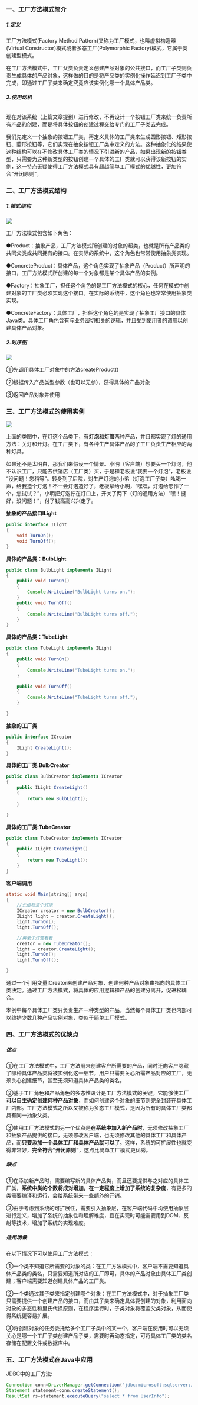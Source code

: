 ### 一、工厂方法模式简介

##### 1.定义

工厂方法模式\(Factory Method Pattern\)又称为工厂模式，也叫虚拟构造器\(Virtual Constructor\)模式或者多态工厂\(Polymorphic Factory\)模式，它属于类创建型模式。

在工厂方法模式中，工厂父类负责定义创建产品对象的公共接口，而工厂子类则负责生成具体的产品对象，这样做的目的是将产品类的实例化操作延迟到工厂子类中完成，即通过工厂子类来确定究竟应该实例化哪一个具体产品类。

###### **2.使用动机**

现在对该系统（上篇文章提到）进行修改，不再设计一个按钮工厂类来统一负责所有产品的创建，而是将具体按钮的创建过程交给专门的工厂子类去完成。

我们先定义一个抽象的按钮工厂类，再定义具体的工厂类来生成圆形按钮、矩形按钮、菱形按钮等，它们实现在抽象按钮工厂类中定义的方法。这种抽象化的结果使这种结构可以在不修改具体工厂类的情况下引进新的产品，如果出现新的按钮类型，只需要为这种新类型的按钮创建一个具体的工厂类就可以获得该新按钮的实例，这一特点无疑使得工厂方法模式具有超越简单工厂模式的优越性，更加符合“开闭原则”。

### 二、工厂方法模式结构

##### 1.模式结构

![](https://upload-images.jianshu.io/upload_images/3985563-8ce4534a7a872a09.png?imageMogr2/auto-orient/strip%7CimageView2/2/w/1240)

  


  
工厂方法模式包含如下角色：

●Product：抽象产品，工厂方法模式所创建的对象的超类，也就是所有产品类的共同父类或共同拥有的接口。在实际的系统中，这个角色也常常使用抽象类实现。

●ConcreteProduct：具体产品，这个角色实现了抽象产品（Product）所声明的接口，工厂方法模式所创建的每一个对象都是某个具体产品的实例。

●Factory：抽象工厂，担任这个角色的是工厂方法模式的核心，任何在模式中创建对象的工厂类必须实现这个接口。在实际的系统中，这个角色也常常使用抽象类实现。

●ConcreteFactory：具体工厂，担任这个角色的是实现了抽象工厂接口的具体Java类。具体工厂角色含有与业务密切相关的逻辑，并且受到使用者的调用以创建具体产品对象。

##### 2.时序图

![](https://upload-images.jianshu.io/upload_images/3985563-bb6ceace257078ed.png?imageMogr2/auto-orient/strip%7CimageView2/2/w/1240)

  


  
①先调用具体工厂对象中的方法createProduct\(\)

②根据传入产品类型参数（也可以无参），获得具体的产品对象

③返回产品对象并使用

### 三、工厂方法模式的使用实例

![](https://upload-images.jianshu.io/upload_images/3985563-c5a708a3fbf93c26.png?imageMogr2/auto-orient/strip%7CimageView2/2/w/1240)

  


  
上面的类图中，在灯这个品类下，有**灯泡**和**灯管**两种产品，并且都实现了灯的通用方法：关灯和开灯。在工厂类下，有各种生产具体产品的子工厂负责生产相应的两种灯具。

如果还不是太明白，那我们来假设一个情景。小明（客户端）想要买一个灯泡，他不认识工厂，只能去供销店（工厂类）买，于是和老板说“我要一个灯泡”，老板说 “没问题！您稍等”。转身到了后院，对生产灯泡的小弟（灯泡工厂子类）吆喝一声，给我造个灯泡！不一会灯泡造好了，老板拿给小明，“嘿嘿，灯泡给您作了一个，您试试？”，小明把灯泡拧在灯口上，开关了两下（灯的通用方法）“嘿！挺好，没问题！”，付了钱高高兴兴走了。

  
**抽象的产品接口ILight**

```java
public interface ILight
{
    void TurnOn();
    void TurnOff();
}
```

**具体的产品类：BulbLight**

```java
public class BulbLight implements ILight
{
    public void TurnOn()
    {
        Console.WriteLine("BulbLight turns on.");
    }
    public void TurnOff()
    {
        Console.WriteLine("BulbLight turns off.");
    }
}
```

**具体的产品类：TubeLight**

```java
public class TubeLight implements ILight
{
    public void TurnOn()
    {
        Console.WriteLine("TubeLight turns on.");
    }

    public void TurnOff()
    {
        Console.WriteLine("TubeLight turns off.");
    }

}
```

**抽象的工厂类**

```java
public interface ICreator
{
    ILight CreateLight();
}
```

**具体的工厂类:BulbCreator**

```java
public class BulbCreator implements ICreator
{
    public ILight CreateLight()
    {
        return new BulbLight();
    }

}
```

**具体的工厂类:TubeCreator**

```java
public class TubeCreator implements ICreator
{
    public ILight CreateLight()
    {
        return new TubeLight();
    }
}
```

**客户端调用**

```java
static void Main(string[] args)
{
    //先给我来个灯泡
    ICreator creator = new BulbCreator();
    ILight light = creator.CreateLight();
    light.TurnOn();
    light.TurnOff();

    //再来个灯管看看
    creator = new TubeCreator();
    light = creator.CreateLight();
    light.TurnOn();
    light.TurnOff();

}
```

通过一个引用变量ICreator来创建产品对象，创建何种产品对象由指向的具体工厂类决定。通过工厂方法模式，将具体的应用逻辑和产品的创建分离开，促进松耦合。

本例中每个具体工厂类只负责生产一种类型的产品，当然每个具体工厂类也内部可以维护少数几种产品实例对象，类似于简单工厂模式。

### 四、工厂方法模式的优缺点

##### 优点

①在工厂方法模式中，工厂方法用来创建客户所需要的产品，同时还向客户隐藏了哪种具体产品类将被实例化这一细节，用户只需要关心所需产品对应的工厂，无须关心创建细节，甚至无须知道具体产品类的类名。

②基于工厂角色和产品角色的多态性设计是工厂方法模式的关键。它能够使**工厂可以自主确定创建何种产品对象**，而如何创建这个对象的细节则完全封装在具体工厂内部。工厂方法模式之所以又被称为多态工厂模式，是因为所有的具体工厂类都具有同一抽象父类。

③使用工厂方法模式的另一个优点是**在系统中加入新产品时**，无须修改抽象工厂和抽象产品提供的接口，无须修改客户端，也无须修改其他的具体工厂和具体产品，而**只要添加一个具体工厂和具体产品就可以了**。这样，系统的可扩展性也就变得非常好，**完全符合“开闭原则”**，这点比简单工厂模式更优秀。

##### 缺点

①在添加新产品时，需要编写新的具体产品类，而且还要提供与之对应的具体工厂类，**系统中类的个数将成对增加，在一定程度上增加了系统的复杂度**，有更多的类需要编译和运行，会给系统带来一些额外的开销。

②由于考虑到系统的可扩展性，需要引入抽象层，在客户端代码中均使用抽象层进行定义，增加了系统的抽象性和理解难度，且在实现时可能需要用到DOM、反射等技术，增加了系统的实现难度。

##### 适用场景

在以下情况下可以使用工厂方法模式：

①一个类不知道它所需要的对象的类：在工厂方法模式中，客户端不需要知道具体产品类的类名，只需要知道所对应的工厂即可，具体的产品对象由具体工厂类创建；客户端需要知道创建具体产品的工厂类。

②一个类通过其子类来指定创建哪个对象：在工厂方法模式中，对于抽象工厂类只需要提供一个创建产品的接口，而由其子类来确定具体要创建的对象，利用面向对象的多态性和里氏代换原则，在程序运行时，子类对象将覆盖父类对象，从而使得系统更容易扩展。

③将创建对象的任务委托给多个工厂子类中的某一个，客户端在使用时可以无须关心是哪一个工厂子类创建产品子类，需要时再动态指定，可将具体工厂类的类名存储在配置文件或数据库中。

### 五、工厂方法模式在Java中应用

JDBC中的工厂方法:

```java
Connection conn=DriverManager.getConnection("jdbc:microsoft:sqlserver://localhost:1433; DatabaseName=DB;user=sa;password=");
Statement statement=conn.createStatement();
ResultSet rs=statement.executeQuery("select * from UserInfo");
```